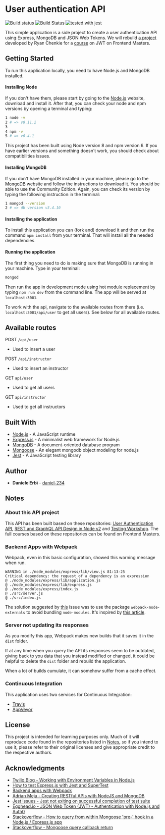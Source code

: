 # User authentication API

[![Build status](https://ci.appveyor.com/api/projects/status/gheruay34qdkqpe3?svg=true)](https://ci.appveyor.com/project/daniel-234/user-authentication-api)
[![Build Status](https://travis-ci.org/daniel-234/user-authentication-api.svg?branch=master)](https://travis-ci.org/daniel-234/user-authentication-api)
[![tested with jest](https://img.shields.io/badge/tested_with-jest-99424f.svg)](https://github.com/facebook/jest)

This simple application is a side project to create a user authentication API using Express, MongoDB and JSON Web Tokens. 
We will rebuild [a project](https://github.com/chenkie/user-authentication-api) developed by Ryan Chenkie for a [course](https://frontendmasters.com/courses/secure-auth-jwt/) on JWT on Frontend Masters. 

## Getting Started

To run this application locally, you need to have Node.js and MongoDB installed.

#### Installing Node

 If you don't have them, please start by going to the [Node.js](https://nodejs.org/en/) website, download and install it. After that, you can check your node and npm versions by opening a terminal and typing: 
```bash
1 node -v
2 # => v8.11.2
3
4 npm -v
5 # => v6.4.1
```
This project has been built using Node version 8 and npm version 6. If you have earlier versions and something doesn't work, you should check about compatibilities issues. 

#### Installing MongoDB

If you don't have MongoDB installed in your machine, please go to the [MongoDB](https://docs.mongodb.com/manual/administration/install-community/) website and follow the instructions to download it. You should be able to use the Community Edition.
Again, you can check its version by typing the following instruction in the terminal:
```bash
1 mongod --version
2 # => db version v3.4.10
```
#### Installing the application

To install this application you can (fork and) download it and then run the command `npm install` from your terminal. That will install all the needed dependencies.

#### Running the application 

The first thing you need to do is making sure that MongoDB is running in your machine. 
Type in your terminal: 
```bash
mongod
```
Then run the app in development mode using hot module replacement by typing `npm run dev` from the command line. The app will be served at `localhost:3001`. 

To work with the api, navigate to the available routes from there (i.e. `localhost:3001/api/user` to get all users). See below for all available routes. 

## Available routes

POST `/api/user`
- Used to insert a user

POST `/api/instructor`
- Used to insert an instructor

GET `api/user`
- Used to get all users

GET `api/instructor`
- Used to get all instructors

## Built With

- [Node.js](https://nodejs.org/en/) - A JavaScript runtime
- [Express.js](https://expressjs.com/) - A minimalist web framework for Node.js
- [MongoDB](https://www.mongodb.com/) - A document-oriented database program
- [Mongoose](https://mongoosejs.com/) - An elegant mongodb object modeling for node.js
- [Jest](https://jestjs.io/en/) - A JavaScript testing library

## Author

- **Daniele Erbì** - [daniel-234](https://github.com/daniel-234)

## Notes

### About this API project

This API has been built based on these repositories: [User Authentication API](https://github.com/chenkie/user-authentication-api), [REST and GraphQL API Design in Node v2](https://github.com/FrontendMasters/api-design-node-v2) and [Testing Workshop](https://github.com/kentcdodds/testing-workshop).
The full courses based on these repositories can be found on Frontend Masters.

### Backend Apps with Webpack

Webpack, even in this basic configuration, showed this warning message when run.
```
WARNING in ./node_modules/express/lib/view.js 81:13-25
Critical dependency: the request of a dependency is an expression
@ ./node_modules/express/lib/application.js
@ ./node_modules/express/lib/express.js
@ ./node_modules/express/index.js
@ ./src/server.js
@ ./src/index.js
```
The solution suggested by [this](https://github.com/webpack/webpack/issues/196) issue was to use the package `webpack-node-externals` to avoid bundling `node-modules`. 
It's inspired by [this article](https://jlongster.com/Backend-Apps-with-Webpack--Part-I).

### Server not updating its responses  

As you modify this app, Webpack makes new builds that it saves it in the `dist` folder. 

If at any time when you query the API its responses seem to be outdated, giving back to you data that you instead modified or changed, it could be helpful to delete the `dist` folder and rebuild the application. 

When a lot of builds cumulate, it can somehow suffer from a cache effect. 

### Continuous Integration

This application uses two services for Continuous Integration:

 - [Travis](https://travis-ci.org/daniel-234/user-authentication-api)
 - [AppVeyor](https://ci.appveyor.com/project/daniel-234/user-authentication-api)

## License

This project is intended for learning purposes only. Much of it will reproduce code found in the repositories listed in [Notes](#notes), so if you intend to use it, please refer to their original licenses and give appropriate credit to the respective authors.

## Acknowledgments

- [Twilio Blog - Working with Environment Variables in Node.js](https://www.twilio.com/blog/2017/08/working-with-environment-variables-in-node-js.html)
- [How to test Express.js with Jest and SuperTest](http://www.albertgao.xyz/2017/05/24/how-to-test-expressjs-with-jest-and-supertest/)
- [Backend apps with Webpack](https://jlongster.com/Backend-Apps-with-Webpack--Part-I)
- [Adrian Meja - Creating RESTful APIs with NodeJS and MongoDB](https://adrianmejia.com/blog/2014/10/01/creating-a-restful-api-tutorial-with-nodejs-and-mongodb/)
 - [Jest issues - Jest not exiting on successful completion of test suite](https://github.com/facebook/jest/issues/3602)
 - [Egghead.io - JSON Web Token (JWT) - Authentication with Node.js and Auth0](https://egghead.io/courses/json-web-token-jwt-authentication-with-node-js-and-auth0)
 - [Stackoverflow - How to query from within Mongoose 'pre-' hook in a Node.js / Express.js app](https://stackoverflow.com/questions/19281680/how-to-query-from-within-mongoose-pre-hook-in-a-node-js-express-app)
 - [Stackoverflow - Mongoose query callback return](https://stackoverflow.com/questions/39361760/mongoose-query-callback-return)